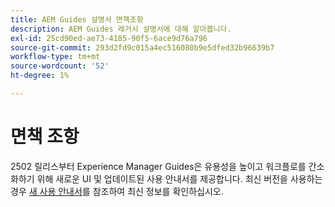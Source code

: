 ```yaml
---
title: AEM Guides 설명서 면책조항
description: AEM Guides 레거시 설명서에 대해 알아봅니다.
exl-id: 25cd90ed-ae73-4185-90f5-6ace9d76a796
source-git-commit: 293d2fd9c015a4ec516080b9e5dfed32b96639b7
workflow-type: tm+mt
source-wordcount: '52'
ht-degree: 1%

---
```



# 면책 조항

2502 릴리스부터 Experience Manager Guides은 유용성을 높이고 워크플로를 간소화하기 위해 새로운 UI 및 업데이트된 사용 안내서를 제공합니다. 최신 버전을 사용하는 경우 [새 사용 안내서](../product-guide/overview.md)를 참조하여 최신 정보를 확인하십시오.

<!-- If you are using a previous version of Experience Manager Guides, the legacy documentation remains available to support your ongoing needs. You can continue to access the [Old User Guide](overview.md) for detailed information on previous UI workflows and features.
-->